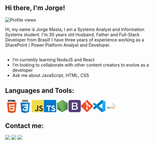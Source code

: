 <!-- <h1 align="center">Hi 👋, I'm Jorge Masta</h1>
<h3 align="center">I'm 30 years old Husband, Father and Full-Stack Developer from Brasil/h3> -->

## Hi there, I'm Jorge!
<p align="left"> <img src="https://komarev.com/ghpvc/?username=jimasta&color=yellow" alt="Profile views" /> </p>
Hi, my name is Jorge Masta, I am a Systems Analyst and Information Systems student. I'm 30 years old Husband, Father and Full-Stack Developer from Brasil!
I have three years of experience working as a SharePoint / Power Platform Analyst and Developer.
<br><br>


- I’m currently learning NodeJS and React
- I’m looking to collaborate with other content creators to evolve as a developer
- Ask me about JavaScript, HTML, CSS


## Languages and Tools:

<div>
  <img align="left" height="43" src="https://raw.githubusercontent.com/github/explore/80688e429a7d4ef2fca1e82350fe8e3517d3494d/topics/html/html.png" alt="HTML5"/>
  <img align="left" height="43" src="https://raw.githubusercontent.com/github/explore/80688e429a7d4ef2fca1e82350fe8e3517d3494d/topics/css/css.png" alt="CSS"/>
  <img align="left" height="40" src="https://raw.githubusercontent.com/github/explore/80688e429a7d4ef2fca1e82350fe8e3517d3494d/topics/javascript/javascript.png" alt="Javascript"/>
  <img align="left" height="40" src="https://raw.githubusercontent.com/github/explore/80688e429a7d4ef2fca1e82350fe8e3517d3494d/topics/typescript/typescript.png" alt="Typescript"/>
  <img align="left" height="40" src="https://raw.githubusercontent.com/github/explore/80688e429a7d4ef2fca1e82350fe8e3517d3494d/topics/nodejs/nodejs.png" alt="Nodejs"/>
  <img align="left" height="40" src="https://raw.githubusercontent.com/github/explore/80688e429a7d4ef2fca1e82350fe8e3517d3494d/topics/bootstrap/bootstrap.png" alt="Bootstrap"/>
  <img align="left" height="40" src="https://raw.githubusercontent.com/devicons/devicon/master/icons/git/git-original.svg" alt="git">
  <img align="left" height="40" src="https://raw.githubusercontent.com/github/explore/80688e429a7d4ef2fca1e82350fe8e3517d3494d/topics/visual-studio-code/visual-studio-code.png">
  <img  height="40" src="https://raw.githubusercontent.com/github/explore/80688e429a7d4ef2fca1e82350fe8e3517d3494d/topics/mysql/mysql.png" alt="MySQL"/>
  
</div>

## Contact me:

<a href="mailto:jorgeilya@gmail.com" alt="Gmail">
<img src="https://img.shields.io/badge/-Gmail-FF0000?style=flat-square&labelColor=FF0000&logo=gmail&logoColor=white&link=mailto:jorgeilya@gmail.com"/></a>
<a href="https://www.linkedin.com/in/jorgeilyamasta" alt="Linkedin">
<img src="https://img.shields.io/badge/-Linkedin-0e76a8?style=flat-square&logo=Linkedin&logoColor=white&link=https://www.linkedin.com/in/jorgeilyamasta" /></a>
<a href="#" alt="WhatsApp">
<img src="https://img.shields.io/badge/-WhatsApp-25d366?style=flat-square&labelColor=25d366&logo=whatsapp&logoColor=white&link=https://api.whatsapp.com/send?phone=5511952179759"/></a>

